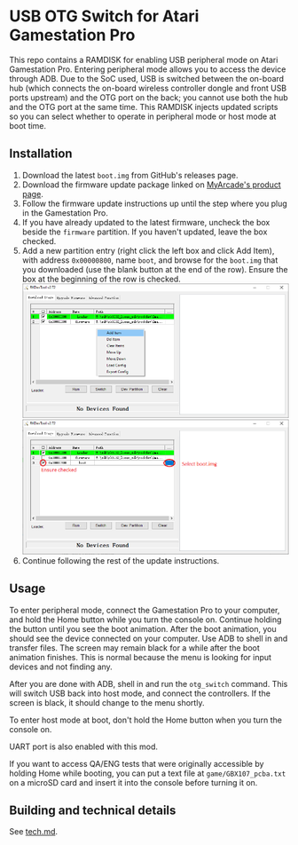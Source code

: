 USB OTG Switch for Atari Gamestation Pro
========================================

This repo contains a RAMDISK for enabling USB peripheral mode on Atari
Gamestation Pro. Entering peripheral mode allows you to access the device
through ADB. Due to the SoC used, USB is switched between the on-board hub
(which connects the on-board wireless controller dongle and front USB ports
upstream) and the OTG port on the back; you cannot use both the hub and the
OTG port at the same time. This RAMDISK injects updated scripts so you can
select whether to operate in peripheral mode or host mode at boot time.

Installation
------------
1. Download the latest `boot.img` from GitHub's releases page.
2. Download the firmware update package linked on
   [MyArcade's product page](https://www.myarcadegaming.com/products/atari-gamestation-pro).
3. Follow the firmware update instructions up until the step where you plug in
   the Gamestation Pro.
4. If you have already updated to the latest firmware, uncheck the box beside
   the `firmware` partition. If you haven't updated, leave the box checked.
5. Add a new partition entry (right click the left box and click Add Item), with
   address `0x00000800`, name `boot`, and browse for the `boot.img` that you
   downloaded (use the blank button at the end of the row). Ensure the box at
   the beginning of the row is checked.  
   ![Screenshot of RKDevTool with menu open for editing image downloads](img/rkdevtool_add_item.png)  
   ![Screenshot of RKDevTool with boot image item added](img/rkdevtool_select_boot.png)
6. Continue following the rest of the update instructions.

Usage
-----
To enter peripheral mode, connect the Gamestation Pro to your computer, and
hold the Home button while you turn the console on. Continue holding the button
until you see the boot animation. After the boot animation, you should see the
device connected on your computer. Use ADB to shell in and transfer files.
The screen may remain black for a while after the boot animation finishes.
This is normal because the menu is looking for input devices and not finding
any.

After you are done with ADB, shell in and run the `otg_switch` command. This
will switch USB back into host mode, and connect the controllers. If the screen
is black, it should change to the menu shortly.

To enter host mode at boot, don't hold the Home button when you turn the
console on.

UART port is also enabled with this mod.

If you want to access QA/ENG tests that were originally accessible by holding
Home while booting, you can put a text file at `game/GBX107_pcba.txt` on a
microSD card and insert it into the console before turning it on.

Building and technical details
------------------------------
See [tech.md](tech.md).
